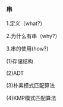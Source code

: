 ### 串
1.定义（what?）



2.为什么有串（why?）

3.串的使用(how?)

  (1)存储结构
  
  (2)ADT
  
  (3)朴素模式匹配算法
  
  (4)KMP模式匹配算法
